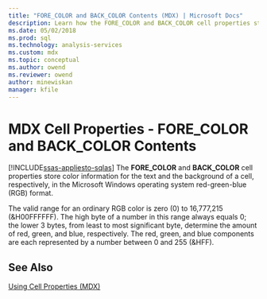 ```yaml
---
title: "FORE_COLOR and BACK_COLOR Contents (MDX) | Microsoft Docs"
description: Learn how the FORE_COLOR and BACK_COLOR cell properties store color information for the text and the background of a cell, respectively. 
ms.date: 05/02/2018
ms.prod: sql
ms.technology: analysis-services
ms.custom: mdx
ms.topic: conceptual
ms.author: owend
ms.reviewer: owend
author: minewiskan
manager: kfile
---
```

# MDX Cell Properties - FORE_COLOR and BACK_COLOR Contents
[!INCLUDE[ssas-appliesto-sqlas](../../includes/ssas-appliesto-sqlas.md)]
  The **FORE_COLOR** and **BACK_COLOR** cell properties store color information for the text and the background of a cell, respectively, in the Microsoft Windows operating system red-green-blue (RGB) format.  
  
 The valid range for an ordinary RGB color is zero (0) to 16,777,215 (&H00FFFFFF). The high byte of a number in this range always equals 0; the lower 3 bytes, from least to most significant byte, determine the amount of red, green, and blue, respectively. The red, green, and blue components are each represented by a number between 0 and 255 (&HFF).  
  
## See Also  
 [Using Cell Properties &#40;MDX&#41;](../../../analysis-services/multidimensional-models/mdx/mdx-cell-properties-using-cell-properties.md)  
  
  
